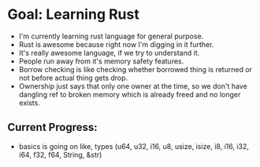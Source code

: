 # Goal: Learning Rust

- I'm currently learning rust language for general purpose.
- Rust is awesome because right now I'm digging in it further.
- It's really awesome language, if we try to understand it.
- People run away from it's memory safety features.
- Borrow checking is like checking whether borrowed thing is returned or not before actual thing gets drop.
- Ownership just says that only one owner at the time, so we don't have dangling ref to broken memory which is already freed and no longer exists.

## Current Progress:

- basics is going on like, types (u64, u32, i16, u8, usize, isize, i8, i16, i32, i64, f32, f64, String, &str)
